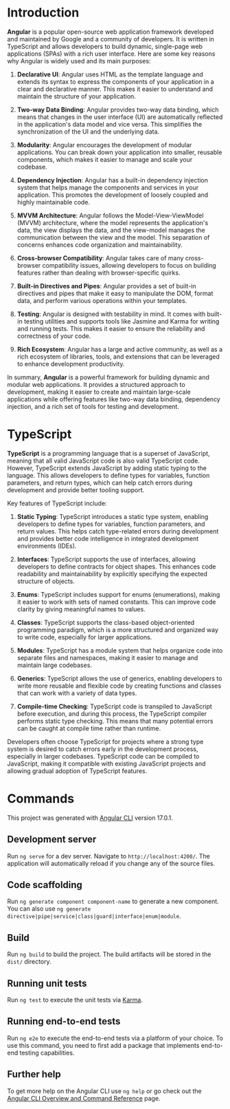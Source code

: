 # Introduction

**Angular** is a popular open-source web application framework developed and maintained by Google and a community of developers. It is written in TypeScript and allows developers to build dynamic, single-page web applications (SPAs) with a rich user interface. Here are some key reasons why Angular is widely used and its main purposes:

1. **Declarative UI**:
Angular uses HTML as the template language and extends its syntax to express the components of your application in a clear and declarative manner. This makes it easier to understand and maintain the structure of your application.

2. **Two-way Data Binding**:
Angular provides two-way data binding, which means that changes in the user interface (UI) are automatically reflected in the application's data model and vice versa. This simplifies the synchronization of the UI and the underlying data.

3. **Modularity**:
Angular encourages the development of modular applications. You can break down your application into smaller, reusable components, which makes it easier to manage and scale your codebase.

4. **Dependency Injection**:
Angular has a built-in dependency injection system that helps manage the components and services in your application. This promotes the development of loosely coupled and highly maintainable code.

5. **MVVM Architecture**:
Angular follows the Model-View-ViewModel (MVVM) architecture, where the model represents the application's data, the view displays the data, and the view-model manages the communication between the view and the model. This separation of concerns enhances code organization and maintainability.

6. **Cross-browser Compatibility**:
Angular takes care of many cross-browser compatibility issues, allowing developers to focus on building features rather than dealing with browser-specific quirks.

7. **Built-in Directives and Pipes**:
Angular provides a set of built-in directives and pipes that make it easy to manipulate the DOM, format data, and perform various operations within your templates.

8. **Testing**:
Angular is designed with testability in mind. It comes with built-in testing utilities and supports tools like Jasmine and Karma for writing and running tests. This makes it easier to ensure the reliability and correctness of your code.

9. **Rich Ecosystem**:
Angular has a large and active community, as well as a rich ecosystem of libraries, tools, and extensions that can be leveraged to enhance development productivity.

In summary, **Angular** is a powerful framework for building dynamic and modular web applications. It provides a structured approach to development, making it easier to create and maintain large-scale applications while offering features like two-way data binding, dependency injection, and a rich set of tools for testing and development.

# TypeScript

**TypeScript** is a programming language that is a superset of JavaScript, meaning that all valid JavaScript code is also valid TypeScript code. However, TypeScript extends JavaScript by adding static typing to the language. This allows developers to define types for variables, function parameters, and return types, which can help catch errors during development and provide better tooling support.

Key features of TypeScript include:

1. **Static Typing**: TypeScript introduces a static type system, enabling developers to define types for variables, function parameters, and return values. This helps catch type-related errors during development and provides better code intelligence in integrated development environments (IDEs).

2. **Interfaces**: TypeScript supports the use of interfaces, allowing developers to define contracts for object shapes. This enhances code readability and maintainability by explicitly specifying the expected structure of objects.

3. **Enums**: TypeScript includes support for enums (enumerations), making it easier to work with sets of named constants. This can improve code clarity by giving meaningful names to values.

4. **Classes**: TypeScript supports the class-based object-oriented programming paradigm, which is a more structured and organized way to write code, especially for larger applications.

5. **Modules**: TypeScript has a module system that helps organize code into separate files and namespaces, making it easier to manage and maintain large codebases.

6. **Generics**: TypeScript allows the use of generics, enabling developers to write more reusable and flexible code by creating functions and classes that can work with a variety of data types.

7. **Compile-time Checking**: TypeScript code is transpiled to JavaScript before execution, and during this process, the TypeScript compiler performs static type checking. This means that many potential errors can be caught at compile time rather than runtime.

Developers often choose TypeScript for projects where a strong type system is desired to catch errors early in the development process, especially in larger codebases. TypeScript code can be compiled to JavaScript, making it compatible with existing JavaScript projects and allowing gradual adoption of TypeScript features.

# Commands

This project was generated with [Angular CLI](https://github.com/angular/angular-cli) version 17.0.1.

## Development server

Run `ng serve` for a dev server. Navigate to `http://localhost:4200/`. The application will automatically reload if you change any of the source files.

## Code scaffolding

Run `ng generate component component-name` to generate a new component. You can also use `ng generate directive|pipe|service|class|guard|interface|enum|module`.

## Build

Run `ng build` to build the project. The build artifacts will be stored in the `dist/` directory.

## Running unit tests

Run `ng test` to execute the unit tests via [Karma](https://karma-runner.github.io).

## Running end-to-end tests

Run `ng e2e` to execute the end-to-end tests via a platform of your choice. To use this command, you need to first add a package that implements end-to-end testing capabilities.

## Further help

To get more help on the Angular CLI use `ng help` or go check out the [Angular CLI Overview and Command Reference](https://angular.io/cli) page.
